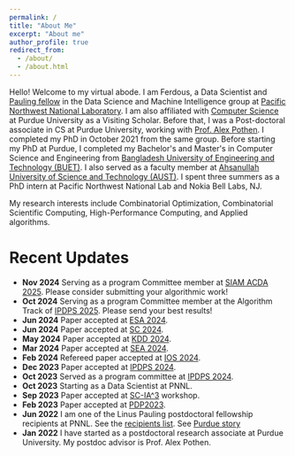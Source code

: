 ```yaml
---
permalink: /
title: "About Me"
excerpt: "About me"
author_profile: true
redirect_from: 
  - /about/
  - /about.html
---
```


Hello! Welcome to my virtual abode. I am Ferdous, a Data Scientist and [Pauling fellow](https://www.pnnl.gov/projects/linus-pauling-distinguished-postdoctoral-fellowship/recipients) in the Data Science and Machine Intelligence group at [Pacific Northwest National Laboratory](https://www.pnnl.gov/). I am also affiliated with [Computer Science](https://cs.purdue.edu) at Purdue University as a Visiting Scholar. Before that, I was a Post-doctoral associate in CS at Purdue University, working with [Prof. Alex Pothen](https://www.cs.purdue.edu/homes/apothen/). I completed my PhD in October 2021 from the same group. Before starting my PhD at Purdue, I completed my Bachelor's and Master's in Computer Science and Engineering from [Bangladesh University of Engineering and Technology (BUET)](https://cse.buet.ac.bd/). I also served as a faculty member at [Ahsanullah University of Science and Technology (AUST)](https://www.aust.edu/cse). I spent three summers as a PhD intern at Pacific Northwest National Lab and Nokia Bell Labs, NJ.

My research interests include Combinatorial Optimization, Combinatorial Scientific Computing, High-Performance Computing, and Applied algorithms.

Recent Updates
=====
* **Nov 2024** Serving as a program Committee member at [SIAM ACDA 2025](https://www.siam.org/conferences-events/siam-conferences/acda25/). Please consider submitting your algorithmic work!
* **Oct 2024** Serving as a program Committee member at the Algorithm Track of [IPDPS 2025](https://www.ipdps.org/ipdps2025/2025-program-committee.html). Please send your best results! 
* **Jun 2024** Paper accepted at [ESA 2024](https://algo-conference.org/2024/esa/).
* **Jun 2024** Paper accepted at [SC 2024](https://sc24.supercomputing.org/). 
* **May 2024** Paper accepted at [KDD 2024](https://kdd2024.kdd.org/). 
* **Mar 2024** Paper accepted at [SEA 2024](https://sea2024.univie.ac.at/). 
* **Feb 2024** Refereed paper accepted at [IOS 2024](https://ios2024.rice.edu/refereed-papers/). 
* **Dec 2023** Paper accepted at [IPDPS 2024](https://www.ipdps.org/ipdps2024/index.html). 
* **Oct 2023** Served as a program committee at [IPDPS 2024](https://www.ipdps.org/ipdps2024/2024-program-committee.html).
* **Oct 2023** Starting as a Data Scientist at PNNL.
* **Sep 2023** Paper accepted at [SC-IA^3](https://hpc.pnl.gov/IA3/) workshop.
* **Feb 2023** Paper accepted at [PDP2023](https://www.pdp2023.org/). 
* **Jun 2022** I am one of the Linus Pauling postdoctoral fellowship recipients at PNNL. See the [recipients list](https://www.pnnl.gov/projects/linus-pauling-distinguished-postdoctoral-fellowship/recipients). See [Purdue story](https://www.cs.purdue.edu/news/articles/2022/s-m-ferdous-named-pauling-fellow.html)
* **Jan 2022** I have started as a postdoctoral research associate at Purdue University. My postdoc advisor is Prof. Alex Pothen.
